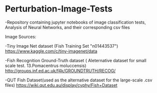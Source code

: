 # Perturbation-Image-Tests
-Repository containing jupyter notebooks of image classification tests, Analysis of Neural Networks, and their corresponding csv files

Image Sources:

-Tiny Image Net dataset (Fish Training Set "n01443537") https://www.kaggle.com/c/tiny-imagenet/data

-Fish Recognition Ground-Truth dataset ( Aleternative dataset for small scale test. 13.Pomacentrus moluccensis) http://groups.inf.ed.ac.uk/f4k/GROUNDTRUTH/RECOG/

-QUT Fish Dataset(used as the alternative dataset for the large-scale .csv files) https://wiki.qut.edu.au/display/cyphy/Fish+Dataset
